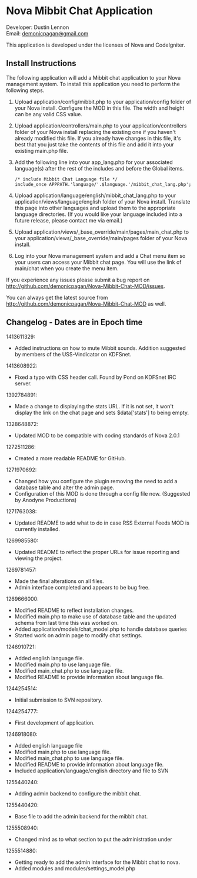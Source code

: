 Nova Mibbit Chat Application
============================
Developer: Dustin Lennon<br />
Email: <demonicpagan@gmail.com>

This application is developed under the licenses of Nova and CodeIgniter.

Install Instructions
--------------------
The following application will add a Mibbit chat application to your Nova management system. To install this
application you need to perform the following steps.

1. Upload application/config/mibbit.php to your application/config folder of your Nova install. Configure the 
MOD in this file. The width and height can be any valid CSS value.

2. Upload application/controllers/main.php to your application/controllers folder of your Nova install replacing 
the existing one if you haven't already modified this file. If you already have changes in this file, it's best 
that you just take the contents of this file and add it into your existing main.php file.

3. Add the following line into your app_lang.php for your associated language(s) after the rest of the includes 
and before the Global items.

	`/* include Mibbit Chat Language file */`<br />
	`include_once APPPATH.'language/'.$language.'/mibbit_chat_lang.php';`

4. Upload application/language/english/mibbit_chat_lang.php to your 
application/views/language/english folder of your Nova install. Translate this page into other languages and upload
them to the appropriate language directories. (If you would like your language included into a future release, 
please contact me via email.)

5. Upload application/views/_base_override/main/pages/main_chat.php to your
application/views/_base_override/main/pages folder of your Nova install.

6. Log into your Nova management system and add a Chat menu item so your users can access your Mibbit chat page.
You will use the link of main/chat when you create the menu item.

If you experience any issues please submit a bug report on 
<http://github.com/demonicpagan/Nova-Mibbit-Chat-MOD/issues>.

You can always get the latest source from <http://github.com/demonicpagan/Nova-Mibbit-Chat-MOD> as well.

Changelog - Dates are in Epoch time
-----------------------------------
1413611329:

*	Added instructions on how to mute Mibbit sounds. Addition suggested by members of the USS-Vindicator on KDFSnet.

1413608922:

*	Fixed a typo with CSS header call. Found by Pond on KDFSnet IRC server.

1392784891:

*	Made a change to displaying the stats URL. If it is not set, it won't display the link on the chat page and sets $data['stats'] to being empty.

1328648872:

*	Updated MOD to be compatible with coding standards of Nova 2.0.1

1272511286:

*	Created a more readable README for GitHub.

1271970692:

*	Changed how you configure the plugin removing the need to add a database table and alter the admin page.
*	Configuration of this MOD is done through a config file now. (Suggested by Anodyne Productions)

1271763038:

*	Updated README to add what to do in case RSS External Feeds MOD is currently installed.

1269985580:

*	Updated README to reflect the proper URLs for issue reporting and viewing the project.

1269781457:

*	Made the final alterations on all files.
*	Admin interface completed and appears to be bug free.

1269666000:

*	Modified README to reflect installation changes.
*	Modified main.php to make use of database table and the updated schema from last time this was worked on.
*	Added application/models/chat_model.php to handle database queries
*	Started work on admin page to modify chat settings.

1246910721:

*	Added english language file.
*	Modified main.php to use language file.
*	Modified main_chat.php to use language file.
*	Modified README to provide information about language file.

1244254514:

*	Initial submission to SVN repository.

1244254777:

*	First development of application.

1246918080:

*	Added english language file
*	Modified main.php to use language file.
*	Modified main_chat.php to use language file.
*	Modified README to provide information about language file.
*	Included application/language/english directory and file to SVN

1255440240:

*	Adding admin backend to configure the mibbit chat.

1255440420:

*	Base file to add the admin backend for the mibbit chat.

1255508940:

*	Changed mind as to what section to put the administration under

1255514880:

*	Getting ready to add the admin interface for the Mibbit chat to nova.
*	Added modules and modules/settings_model.php
